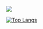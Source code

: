 <img src="https://capsule-render.vercel.app/api?type=venom&color=b2cefe&height=150&section=header&text= KimYuJeong's github&fontColor=7F7B79"/>



[![Top Langs](https://github-readme-stats.vercel.app/api/top-langs/?username=youngmumi&layout=compact)](https://github.com/youngmumi/github-readme-stats)


